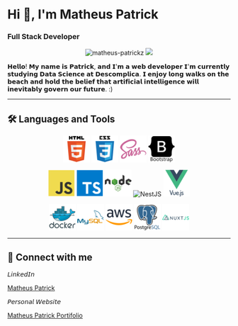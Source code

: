 # Hi 👋, I'm Matheus Patrick
### Full Stack Developer

<p align="center">
  <img src="https://user-images.githubusercontent.com/74038190/216649426-0c2ee152-84d8-4707-85c4-27a378d2f78a.gif" alt="matheus-patrickz" width="325" />
  <img src="https://gh-readme-profile.vercel.app/api?username=matheustavaresz" />
  <p>𝗛𝗲𝗹𝗹𝗼! 𝗠𝘆 𝗻𝗮𝗺𝗲 𝗶𝘀 𝗣𝗮𝘁𝗿𝗶𝗰𝗸, 𝗮𝗻𝗱 𝗜'𝗺 𝗮 𝘄𝗲𝗯 𝗱𝗲𝘃𝗲𝗹𝗼𝗽𝗲𝗿 𝗜'𝗺 𝗰𝘂𝗿𝗿𝗲𝗻𝘁𝗹𝘆 𝘀𝘁𝘂𝗱𝘆𝗶𝗻𝗴 𝗗𝗮𝘁𝗮 𝗦𝗰𝗶𝗲𝗻𝗰𝗲 𝗮𝘁 𝗗𝗲𝘀𝗰𝗼𝗺𝗽𝗹𝗶𝗰𝗮. 𝗜 𝗲𝗻𝗷𝗼𝘆 𝗹𝗼𝗻𝗴 𝘄𝗮𝗹𝗸𝘀 𝗼𝗻 𝘁𝗵𝗲 𝗯𝗲𝗮𝗰𝗵 𝗮𝗻𝗱 𝗵𝗼𝗹𝗱 𝘁𝗵𝗲 𝗯𝗲𝗹𝗶𝗲𝗳 𝘁𝗵𝗮𝘁 𝗮𝗿𝘁𝗶𝗳𝗶𝗰𝗶𝗮𝗹 𝗶𝗻𝘁𝗲𝗹𝗹𝗶𝗴𝗲𝗻𝗰𝗲 𝘄𝗶𝗹𝗹 𝗶𝗻𝗲𝘃𝗶𝘁𝗮𝗯𝗹𝘆 𝗴𝗼𝘃𝗲𝗿𝗻 𝗼𝘂𝗿 𝗳𝘂𝘁𝘂𝗿𝗲. :)</p>
</p>

---

## 🛠 Languages and Tools
<p align="center">
    <img src="https://raw.githubusercontent.com/devicons/devicon/master/icons/html5/html5-original-wordmark.svg" alt="HTML5" width="60" height="60"/>
    <img src="https://raw.githubusercontent.com/devicons/devicon/master/icons/css3/css3-original-wordmark.svg" alt="CSS3" width="60" height="60"/>
    <img src="https://raw.githubusercontent.com/devicons/devicon/master/icons/sass/sass-original.svg" alt="SASS" width="60" height="60"/>
    <img src="https://raw.githubusercontent.com/devicons/devicon/master/icons/bootstrap/bootstrap-plain-wordmark.svg" alt="Bootstrap" width="60" height="60"/>
</p>
<p align="center">
    <img src="https://raw.githubusercontent.com/devicons/devicon/master/icons/javascript/javascript-original.svg" alt="JavaScript" width="60" height="60"/>
    <img src="https://raw.githubusercontent.com/devicons/devicon/master/icons/typescript/typescript-original.svg" alt="TypeScript" width="60" height="60"/>
    <img src="https://raw.githubusercontent.com/devicons/devicon/master/icons/nodejs/nodejs-original-wordmark.svg" alt="NodeJS" width="60" height="60"/>
    <img src="https://www.vectorlogo.zone/logos/nestjs/nestjs-icon.svg" alt="NestJS" width="60" height="60"/>
    <img src="https://raw.githubusercontent.com/devicons/devicon/master/icons/vuejs/vuejs-original-wordmark.svg" alt="VueJS" width="60" height="60"/>
</p>
<p align="center">
    <img src="https://raw.githubusercontent.com/devicons/devicon/master/icons/docker/docker-original-wordmark.svg" alt="Docker" width="60" height="60"/>
    <img src="https://raw.githubusercontent.com/devicons/devicon/master/icons/mysql/mysql-original-wordmark.svg" alt="MySQL" width="60" height="60"/>
    <img src="https://raw.githubusercontent.com/devicons/devicon/master/icons/amazonwebservices/amazonwebservices-original-wordmark.svg" alt="Amazon Web Services" width="60" height="60"/>
    <img src="https://raw.githubusercontent.com/devicons/devicon/master/icons/postgresql/postgresql-original-wordmark.svg" alt="PostgreSQL" width="60" height="60"/>
    <img src="https://raw.githubusercontent.com/devicons/devicon/master/icons/nuxtjs/nuxtjs-original-wordmark.svg" alt="Nuxt.js" width="60" height="60"/>
</p>


---

## 🤝 Connect with me
<p>
  <p>𝘓𝘪𝘯𝘬𝘦𝘥𝘐𝘯 </p><a href="https://linkedin.com/in/matheus-patrickz" target="blank">Matheus Patrick</a><p></p>
  <p>𝘗𝘦𝘳𝘴𝘰𝘯𝘢𝘭 𝘞𝘦𝘣𝘴𝘪𝘵𝘦 </p><a href="https://portifolio-mac-os.vercel.app/" target="blank">Matheus Patrick Portifolio</a>
</p>
